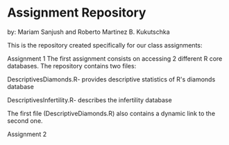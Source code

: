 # Assignment Repository
by: Mariam Sanjush and Roberto Martinez B. Kukutschka

This is the repository created specifically for our class assignments:

Assignment 1
The first assignment consists on accessing 2 different R core databases. 
The repository contains two files:

  DescriptivesDiamonds.R- provides descriptive statistics of R's diamonds database
  
  DescriptivesInfertility.R- describes the infertility database
  
The first file (DescriptiveDiamonds.R) also contains a dynamic link to the second one.

Assignment 2

